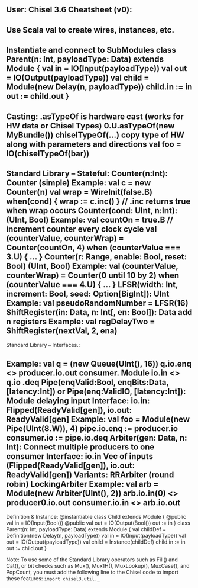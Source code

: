 **User:** Chisel 3.6 Cheatsheet (v0):
--------------------------------------------------------------------------------------
Use Scala val to create wires, instances, etc.
--------------------------------------------------------------------------------------
Instantiate and connect to SubModules
class Parent(n: Int, payloadType: Data) extends Module {
val in = IO(Input(payloadType))
val out = IO(Output(payloadType))
val child = Module(new Delay(n, payloadType))
child.in := in
out := child.out
}
--------------------------------------------------------------------------------------
Casting:
.asTypeOf is hardware cast (works for HW data or Chisel Types)
0.U.asTypeOf(new MyBundle())
chiselTypeOf(...) copy type of HW along with parameters and directions
val foo = IO(chiselTypeOf(bar))
--------------------------------------------------------------------------------------
Standard Library – Stateful:
Counter(n:Int): Counter (simple)
Example:
val c = new Counter(n)
val wrap = WireInit(false.B)
when(cond) { wrap := c.inc() } // .inc returns true when wrap occurs
Counter(cond: UInt, n:Int): (UInt, Bool)
Example:
val countOn = true.B // increment counter every clock cycle
val (counterValue, counterWrap) = Counter(countOn, 4)
when (counterValue === 3.U) {
...
}
Counter(r: Range, enable: Bool, reset: Bool) (UInt, Bool)
Example:
val (counterValue, counterWrap) = Counter(0 until 10 by 2)
when (counterValue === 4.U) {
...
}
LFSR(width: Int, increment: Bool, seed: Option[BigInt]): UInt
Example:
val pseudoRandomNumber = LFSR(16)
ShiftRegister(in: Data, n: Int[, en: Bool]): Data add n registers
Example:
val regDelayTwo = ShiftRegister(nextVal, 2, ena)
--------------------------------------------------------------------------------------
Standard Library – Interfaces.:

Example:
val q = (new Queue(UInt(), 16))
q.io.enq <> producer.io.out
consumer. Module io.in <> q.io .deq
Pipe(enqValid:Bool, enqBits:Data, [latency:Int]) or
Pipe(enq:ValidIO, [latency:Int]): Module delaying input
Interface: io.in: Flipped(ReadyValid[gen]), io.out: ReadyValid[gen]
Example:
val foo = Module(new Pipe(UInt(8.W)), 4)
pipe.io.enq := producer.io
consumer.io := pipe.io.deq
Arbiter(gen: Data, n: Int): Connect multiple producers to one consumer
Interface: io.in Vec of inputs (Flipped(ReadyValid[gen]), io.out: ReadyValid[gen])
Variants: RRArbiter (round robin) LockingArbiter
Example:
val arb = Module(new Arbiter(UInt(), 2))
arb.io.in(0) <> producer0.io.out
consumer.io.in <> arb.io.out
--------------------------------------------------------------------------------------
Definition & Instance:
@instantiable
class Child extends Module {
@public val in = IO(Input(Bool())
@public val out = IO(Output(Bool())
out := in
}
class Parent(n: Int, payloadType: Data) extends Module {
val childDef = Definition(new Delay(n, payloadType))
val in = IO(Input(payloadType))
val out = IO(Output(payloadType))
val child = Instance(childDef)
child.in := in
out := child.out
}

Note: To use some of the Standard Library operators such as Fill() and Cat(), or bit checks such as Mux(), Mux1H(), MuxLookup(), MuxCase(), and PopCount, you must add the following line to the Chisel code to import these features: ```import chisel3.util._```
